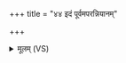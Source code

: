 +++
title = "४४ इदं पूर्वमपरन्नियानम्"

+++
<details><summary>मूलम् (VS)</summary>

इ॒दं पूर्व॒मप॑रंनि॒यानं॒ येना॑ ते॒ पूर्वे॑ पि॒तरः॒ परे॑ताः।  
पु॑रोग॒वा ये अ॑भि॒शाचो॑ अस्य॒ तेत्वा॑ वहन्ति सु॒कृता॑मु लो॒कम् ॥
</details>